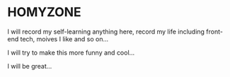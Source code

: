 # HOMYZONE

I will record my self-learning anything here, record my life including front-end tech, moives I like and so on...

I will try to make this more funny and cool...

I will be great...
